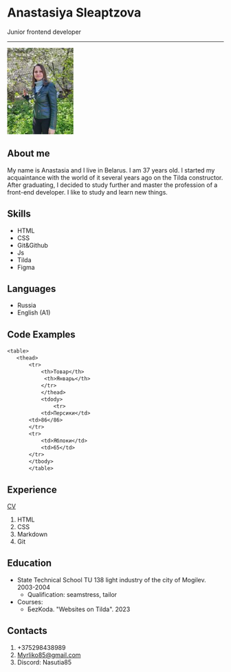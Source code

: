 # **Anastasiya  Sleaptzova**
Junior frontend developer
*************************


![assets/img/photo_cv.jpg](assets/img/photo_cv.jpg)

## **About me**
My name is Anastasia and I live in Belarus. I am 37 years old. I started my acquaintance with the world of it several years ago on the Tilda constructor. After graduating, I decided to study further and master the profession of a front-end developer. I like to study and learn new things.


## **Skills**
+ HTML
+ CSS
+ Git&Github
+ Js
+ Tilda
+ Figma


## **Languages**
+ Russia
+ English (A1)


## **Code Examples**
 ```
 <table>
    <thead>
        <tr> 
            <th>Товар</th>
             <th>Январь</th>   
            </tr>
            </thead>
            <tdody>
                <tr>
            <td>Персики</td>
        <td>86</86>
        </tr>
        <tr>
            <td>Яблоки</td>
            <td>65</td>
        </tr>
        </tbody>
        </table>
```


## **Experience**
[CV](https://Nasutia85.github.io/rsschool-cv/)
1. HTML
2. CSS
3. Markdown
4. Git


## **Education**
* State Technical School TU 138 light industry of the city of Mogilev. 2003-2004
    + Qualification: seamstress, tailor
* Courses:
    + БezKoda. "Websites on Tilda". 2023


## **Contacts**
1. +375298438989
2. Myrliko85@gmail.com
3. Discord: Nasutia85












